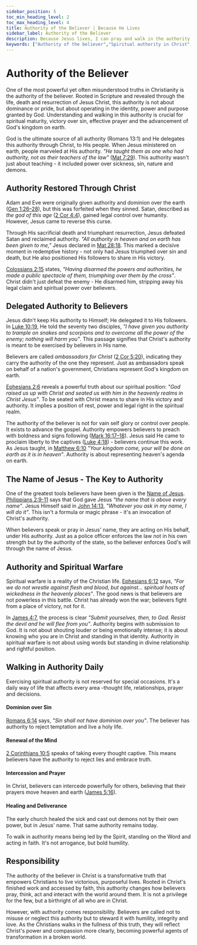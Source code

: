 ```yaml
---
sidebar_position: 5
toc_min_heading_level: 2
toc_max_heading_level: 4
title: Authority of the Believer | Because He Lives
sidebar_label: Authority of the Believer
description: Because Jesus lives, I can pray and walk in the authority of the Son of God, transitioning from inner transformation to outward spiritual confidence.
keywords: ["Authority of the believer","Spiritual authority in Christ","Believer's authority in Jesus","Christian authority over darkness","Kingdom authority","Seated with Christ in heavenly places","In the name of Jesus","Walking in divine authority","Taking dominion through Christ","Victory through the cross","Empowered by the Holy Spirit","Christ in you the hope of glory","Reigning in life through Jesus","Greater is He who is in you"]
---
```


# Authority of the Believer

One of the most powerful yet often misunderstood truths in Christianity is the authority
of the believer. Rooted in Scripture and revealed through the life, death and resurrection
of Jesus Christ, this authority is not about dominance or pride, but about operating in the
identity, power and purpose granted by God. Understanding and walking in this authority is
crucial for spiritual maturity, victory over sin, effective prayer and the advancement of
God's kingdom on earth.

God is the ultimate source of all authority (Romans 13:1) and He delegates this authority
through Christ, to His people. When Jesus ministered on earth, people
marveled at His authority. *"He taught them as one who had authority, not as their teachers
of the law"* ([Mat 7:29](https://www.biblegateway.com/passage/?search=Mat%207%3A29&version=NKJV)).
This authority wasn't just about teaching - it included power over sickness, sin, nature and demons.

## Authority Restored Through Christ

Adam and Eve were originally given authority and dominion over the earth
([Gen 1:26–28](https://www.biblegateway.com/passage/?search=Gen%201%3A26%E2%80%9328&version=NKJV)),
but this was forfeited when they sinned. Satan, described as *the god of this age*
([2 Cor 4:4](https://www.biblegateway.com/passage/?search=2%20Cor%204%3A4&version=NKJV)), gained
legal control over humanity. However, Jesus came to reverse this curse.

Through His sacrificial death and triumphant resurrection, Jesus defeated Satan and reclaimed
authority. *"All authority in heaven and on earth has been given to me,"* Jesus declared in
[Mat 28:18](https://www.biblegateway.com/passage/?search=Mat%2028%3A18&version=NKJV). This marked
a decisive moment in redemptive history - not only had Jesus triumphed over sin and death, but
He also positioned His followers to share in His victory.

[Colossians 2:15](https://www.biblegateway.com/passage/?search=Colossians%202%3A15&version=NKJV) states,
*"Having disarmed the powers and authorities, he made a public spectacle of them, triumphing
over them by the cross"*. Christ didn't just defeat the enemy - He disarmed him, stripping away
his legal claim and spiritual power over believers.

## Delegated Authority to Believers

Jesus didn't keep His authority to Himself; He delegated it to His followers. In
[Luke 10:19](https://www.biblegateway.com/passage/?search=Luke%2010%3A19&version=NKJV), He told the
seventy two disciples, *"I have given you authority to trample on snakes and scorpions and to overcome
all the power of the enemy; nothing will harm you"*. This passage signifies that Christ's authority
is meant to be exercised by believers in His name.

Believers are called *ambassadors for Christ*
([2 Cor 5:20](https://www.biblegateway.com/passage/?search=2%20Cor%205%3A20&version=NKJV)), indicating
they carry the authority of the one they represent. Just as ambassadors speak on behalf of a nation's
government, Christians represent God's kingdom on earth.

[Ephesians 2:6](https://www.biblegateway.com/passage/?search=Ephesians%202%3A6&version=NKJV) reveals a
powerful truth about our spiritual position: *"God raised us up with Christ and seated us with him in
the heavenly realms in Christ Jesus"*. To be seated with Christ means to share in His victory and
authority. It implies a position of rest, power and legal right in the spiritual realm.

The authority of the believer is not for vain self glory or control over people. It exists to advance the gospel.
Authority empowers believers to preach with boldness and signs following
([Mark 16:17–18](https://www.biblegateway.com/passage/?search=Mark%2016%3A17%E2%80%9318&version=NKJV)).
Jesus said He came to proclaim liberty to the captives
([Luke 4:18](https://www.biblegateway.com/passage/?search=luke%204%3A18&version=NKJV)) - believers continue
this work. As Jesus taught, in [Matthew 6:10](https://www.biblegateway.com/passage/?search=Matthew%206%3A10&version=NKJV) *"Your kingdom come, your will be done on earth
as it is in heaven"*. Authority is about representing heaven's agenda on earth.

## The Name of Jesus - The Key to Authority

One of the greatest tools believers have been given is the [Name of Jesus](./the-name-of-jesus.md).
[Philippians 2:9-11](https://www.biblegateway.com/passage/?search=Philippians%202%3A9-11&version=NKJV)
says that God gave Jesus *"the name that is above every name"*. Jesus Himself said in
[John 14:13](https://www.biblegateway.com/passage/?search=John%2014%3A13&version=NKJV), *"Whatever
you ask in my name, I will do it"*. This isn't a formula or magic phrase - it's an invocation of
Christ's authority.

When believers speak or pray in Jesus' name, they are acting on His behalf, under His authority.
Just as a police officer enforces the law not in his own strength but by the authority of the state,
so the believer enforces God's will through the name of Jesus.

## Authority and Spiritual Warfare

Spiritual warfare is a reality of the Christian life.
[Ephesians 6:12](https://www.biblegateway.com/passage/?search=Ephesians%206%3A12&version=NKJV) says,
*"For we do not wrestle against flesh and blood, but against... spiritual hosts of wickedness in the
heavenly places"*. The good news is that believers are not powerless in this battle. Christ has already
won the war; believers fight from a place of victory, not for it.

In [James 4:7](https://www.biblegateway.com/passage/?search=James%204%3A7&version=NKJV), the process
is clear *"Submit yourselves, then, to God. Resist the devil and he will flee from you"*. Authority
begins with submission to God. It is not about shouting louder or being emotionally intense;
it is about knowing who you are in Christ and standing in that identity. Authority in spiritual
warfare is not about using words but standing in divine relationship and rightful position.

## Walking in Authority Daily

Exercising spiritual authority is not reserved for special occasions. It's a daily way of life that
affects every area -thought life, relationships, prayer and decisions.

#### Dominion over Sin

[Romans 6:14](https://www.biblegateway.com/passage/?search=Romans%206%3A14&version=NKJV) says, *"Sin
shall not have dominion over you"*. The believer has authority to reject temptation and live a holy life.

#### Renewal of the Mind

[2 Corinthians 10:5](https://www.biblegateway.com/passage/?search=2%20Corinthians%2010%3A5&version=NKJV)
speaks of taking every thought captive. This means believers have the authority to reject lies and embrace
truth.

#### Intercession and Prayer

In Christ, believers can intercede powerfully for others, believing that their prayers move heaven and
earth ([James 5:16](https://www.biblegateway.com/passage/?search=James%205%3A16&version=NKJV)).

#### Healing and Deliverance

The early church healed the sick and cast out demons not by their own power, but in Jesus' name. That
same authority remains today.

To walk in authority means being led by the Spirit, standing on the Word and acting in faith. It's not
arrogance, but bold humility.

## Responsibility

The authority of the believer in Christ is a transformative truth that empowers Christians to live
victorious, purposeful lives. Rooted in Christ's finished work and accessed by faith, this authority
changes how believers pray, think, act and interact with the world around them. It is not a privilege
for the few, but a birthright of all who are in Christ.

However, with authority comes responsibility. Believers are called not to misuse or neglect this
authority but to steward it with humility, integrity and love. As the Christians walks in the fullness of
this truth, they will reflect Christ's power and compassion more clearly, becoming powerful agents
of transformation in a broken world.
